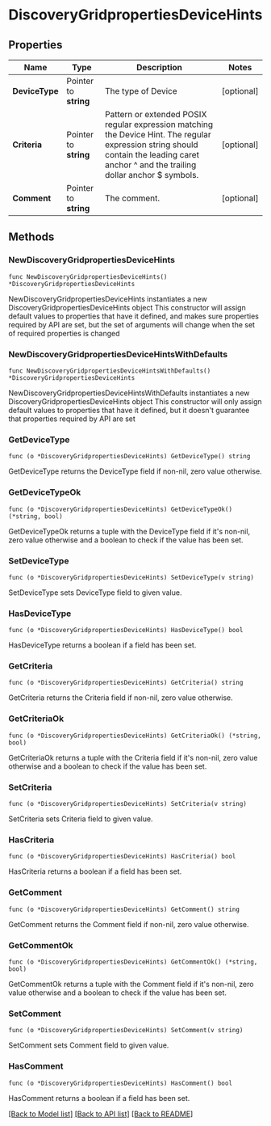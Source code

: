 # DiscoveryGridpropertiesDeviceHints

## Properties

Name | Type | Description | Notes
------------ | ------------- | ------------- | -------------
**DeviceType** | Pointer to **string** | The type of Device | [optional] 
**Criteria** | Pointer to **string** | Pattern or extended POSIX regular expression matching the Device Hint. The regular expression string should contain the leading caret anchor ^ and the trailing dollar anchor $ symbols. | [optional] 
**Comment** | Pointer to **string** | The comment. | [optional] 

## Methods

### NewDiscoveryGridpropertiesDeviceHints

`func NewDiscoveryGridpropertiesDeviceHints() *DiscoveryGridpropertiesDeviceHints`

NewDiscoveryGridpropertiesDeviceHints instantiates a new DiscoveryGridpropertiesDeviceHints object
This constructor will assign default values to properties that have it defined,
and makes sure properties required by API are set, but the set of arguments
will change when the set of required properties is changed

### NewDiscoveryGridpropertiesDeviceHintsWithDefaults

`func NewDiscoveryGridpropertiesDeviceHintsWithDefaults() *DiscoveryGridpropertiesDeviceHints`

NewDiscoveryGridpropertiesDeviceHintsWithDefaults instantiates a new DiscoveryGridpropertiesDeviceHints object
This constructor will only assign default values to properties that have it defined,
but it doesn't guarantee that properties required by API are set

### GetDeviceType

`func (o *DiscoveryGridpropertiesDeviceHints) GetDeviceType() string`

GetDeviceType returns the DeviceType field if non-nil, zero value otherwise.

### GetDeviceTypeOk

`func (o *DiscoveryGridpropertiesDeviceHints) GetDeviceTypeOk() (*string, bool)`

GetDeviceTypeOk returns a tuple with the DeviceType field if it's non-nil, zero value otherwise
and a boolean to check if the value has been set.

### SetDeviceType

`func (o *DiscoveryGridpropertiesDeviceHints) SetDeviceType(v string)`

SetDeviceType sets DeviceType field to given value.

### HasDeviceType

`func (o *DiscoveryGridpropertiesDeviceHints) HasDeviceType() bool`

HasDeviceType returns a boolean if a field has been set.

### GetCriteria

`func (o *DiscoveryGridpropertiesDeviceHints) GetCriteria() string`

GetCriteria returns the Criteria field if non-nil, zero value otherwise.

### GetCriteriaOk

`func (o *DiscoveryGridpropertiesDeviceHints) GetCriteriaOk() (*string, bool)`

GetCriteriaOk returns a tuple with the Criteria field if it's non-nil, zero value otherwise
and a boolean to check if the value has been set.

### SetCriteria

`func (o *DiscoveryGridpropertiesDeviceHints) SetCriteria(v string)`

SetCriteria sets Criteria field to given value.

### HasCriteria

`func (o *DiscoveryGridpropertiesDeviceHints) HasCriteria() bool`

HasCriteria returns a boolean if a field has been set.

### GetComment

`func (o *DiscoveryGridpropertiesDeviceHints) GetComment() string`

GetComment returns the Comment field if non-nil, zero value otherwise.

### GetCommentOk

`func (o *DiscoveryGridpropertiesDeviceHints) GetCommentOk() (*string, bool)`

GetCommentOk returns a tuple with the Comment field if it's non-nil, zero value otherwise
and a boolean to check if the value has been set.

### SetComment

`func (o *DiscoveryGridpropertiesDeviceHints) SetComment(v string)`

SetComment sets Comment field to given value.

### HasComment

`func (o *DiscoveryGridpropertiesDeviceHints) HasComment() bool`

HasComment returns a boolean if a field has been set.


[[Back to Model list]](../README.md#documentation-for-models) [[Back to API list]](../README.md#documentation-for-api-endpoints) [[Back to README]](../README.md)


